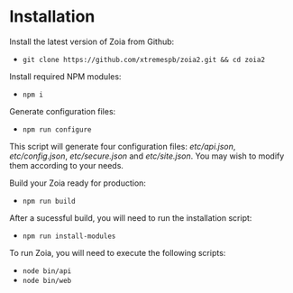 # Installation

Install the latest version of Zoia from Github:

* `git clone https://github.com/xtremespb/zoia2.git && cd zoia2`

Install required NPM modules:

* `npm i`

Generate configuration files:

* `npm run configure`

This script will generate four configuration files: *etc/api.json*, *etc/config.json*, *etc/secure.json* and *etc/site.json*. You may wish to modify them according to your needs.

Build your Zoia ready for production:

* `npm run build`

After a sucessful build, you will need to run the installation script:

* `npm run install-modules`

To run Zoia, you will need to execute the following scripts:

* `node bin/api`
* `node bin/web`